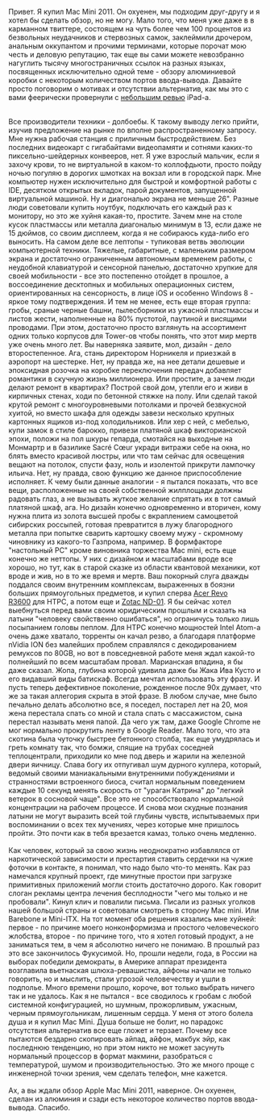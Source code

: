 Привет. Я купил Mac Mini 2011. Он охуенен, мы подходим друг-другу и я хотел бы сделать обзор, но не могу. Мало того, что меня уже даже в в карманном твиттере, состоящем на чуть более чем 100 процентов из безвольных неудачников и стервозных самок, заклеймили дрочером, анальным оккупантом и прочими терминами, которые порочат мою честь и деловую репутацию, так еще вы сами можете невозбранно нагуглить тысячу многостраничных ссылок на разных языках, посвященных исключительно одной теме - обзору алюминиевой коробки с некоторым количеством портов ввода-вывода. Давайте просто поговорим о мотивах и отсутствии альтернатив, как мы это с вами феерически провернули с <a href="http://www.mindcollapse.com/blog/261.html">небольшим ревью</a> iPad-а.<div><br></div><div>Все производители техники - долбоебы. К такому выводу легко прийти, изучив предложение на рынке по вполне распространенному запросу. Мне нужна рабочая станция с приличным быстродействием. Без последних видеокарт с гигабайтами видеопамяти и сотнями каких-то пиксельно-шейдерных конвееров, нет. Я уже взрослый мальчик, если я захочу крови, то не виртуальной в каком-то коллофдьюти, просто пойду ночью погуляю в дорогих шмотках на вокзал или в городской парк. Мне компьютер нужен исключительно для быстрой и комфортной работы с IDE, десятком открытых вкладок, парой документов, запущенной виртуальной машиной. Ну и диагональю экрана не меньше 26". Разные люди советовали купить ноутбук, подключать его каждый раз к монитору, но это же хуйня какая-то, простите. Зачем мне на столе кусок пластмассы или металла диагональю минимум в 13, если даже не 15 дюймов, со своим дисплеем, когда я не собираюсь куда-либо его выносить. На самом деле все лептопы - тупиковая ветвь эволюции компьютерной техники. Тяжелые, габаритные, с маленьким размером экрана и достаточно ограниченным автономным временем работы, с неудобной клавиатурой и сенсорной панелью, достаточно хрупкие для своей мобильности - все это постепенно отойдет в прошлое, а воссоединение десктопных и мобильных операционных систем, ориентированных на сенсорность, в лице iOS и особенно Windows 8 - яркое тому подтверждения. И тем не менее, есть еще вторая группа: гробы, сраные черные башни, пылесборники из ужасной пластмассы и листов жести, наполненные на 80% пустотой, паутиной и висящими проводами. При этом, достаточно просто взглянуть на ассортимент одних только корпусов для Tower-ов чтобы понять, что этот мир мертв уже очень много лет. Вы наверняка заявите, мол, дизайн - дело второстепенное. Ага, стань директором Норникеля и приезжай в аэропорт на шестерке. Нет, ну правда же, на нее детали дешевые и эпоксидная розочка на коробке переключения передач добавляет романтики в скучную жизнь миллионера. Или простите, а зачем люди делают ремонт в квартирах? Построй свой дом, утепли его и живи в кирпичных стенах, ходи по бетонной стяжке на полу. Или сделай такой крутой ремонт с многоуровневыми потолками и прочей безвкусной хуитой, но вместо шкафа для одежды завези несколько крупных картонных ящиков из-под холодильников. Или хер с ней, с мебелью, купи замок в стиле барокко, привези платяной шкаф викторианской эпохи, положи на пол шкуры гепарда, смотайся на выходные на Монмартр и в базилике Sacré Cœur укради витражи себе на окна, но блять вместо красивой люстры, или что там сейчас для освещения вещают на потолок, спусти фазу, ноль и изолентой прикрути лампочку ильича. Нет, ну правда, свою функцию же данное приспособление исполняет. К чему были данные аналогии - я пытался показать, что все вещи, расположенные на своей собственной жилплощади должны радовать глаз, а не вызывать жуткое желание спрятать их в тот самый платяной шкаф, ага. Но дизайн конечно одновременно и вторичен, кому нужна плита из золота высшей пробы с вкраплением самоцветой сибирских россыпей, готовая превратится в лужу благородного металла при попытке сварить картошку своему мужу - скромному чиновнику из какого-то Газпрома, например. В формфакторе "настольный PC" кроме виновника торжества Mac mini, есть еще конечно же неттопы. У них с дизайном и масштабами вроде все хорошо, но тут, как в старой сказке из области квантовой механики, кот вроде и жив, но в то же время и мертв. Ваш покорный слуга дважды поддался своим внутренним комплексам, выраженных в боязни больших прямоугольных предметов, и купил сперва <a href="http://www.mindcollapse.com/blog/205.html">Acer Revo R3600</a>&nbsp;для HTPC, а потом еще и <a href="http://www.mindcollapse.com/blog/229.html">Zotac ND-01</a>. Я бы сейчас хотел выебнуться перед вами своим юридическим прошлым и сказать на латыни "человеку свойственно ошибаться", но ограничусь только лишь посыпанием головы пеплом. Для HTPC конечно мощностей Intel Atom-а очень даже хватало, торренты он качал резво, а благодаря платформе nVidia ION без малейших проблем справлялся с декодированием ремуксов по 80GB, но вот в повседневной работе меня ждал какой-то полнейший по всем масштабам провал. Марианская впадина, я бы даже сказал. Жопа, глубина которой удивила даже бы Жака Ива Кусто и его видавший виды батискаф. Всегда мечтал использовать эту фразу. И пусть теперь дефективное поколение, рожденное после 90х думает, что же за такая аллегория скрыта в этой фразе. В любом случае, мне было печально делать абсолютно все, я поседел, постарел лет на 20, моя жена перестала спать со мной и стала спать с массажистом, сына перестал называть меня папой. Да чего уж там, даже Google Chrome не мог нормально прокрутить ленту в Google Reader. Мало того, что эта скотина была чуточку быстрее бетонного столба, так еще умудрялась и греть комнату так, что бомжи, спящие на трубах соседней теплоцентрали, приходили ко мне под дверь и жарили на железной двери яичницу. Слава богу их отпугивал шум дурного куллера, который, ведомый своими маниакальными внутренними побуждениями и странностями встроенного биоса, считал нормальным поведением каждые 10 секунд менять скорость от "ураган Катрина" до "легкий ветерок в сосновой чаще". Все это не способствовало нормальной концентрации на рабочем процессе. И снова мои скудные познания латыни не могут выразить всей той глубины чувств, испытываемых при воспоминании о всех тех мучениях, через которые мне пришлось пройти. Это почти как в тебя врезается камаз, только очень медленно.</div><div><br></div><div>Как человек, который за свою жизнь неоднократно избавлялся от наркотической зависимости и престартия ставить сердечки на чужие фоточки в контакте, я понимал, что надо было что-то менять. Как раз намечался крупный проект, где минутные простои при загрузке примитивных приложений могли стоить достаточно дорого. Как говорит слоган рекламы центра лечения бесплодности "чего мы только и не пробовали". Кинул клич и повалили письма. Писали из разных уголков нашей большой страны и советовали смотреть в сторону Mac mini. Или Barebone и Mini-ITX. На тот момент оба решения казались мне хуйней: первое - по причине моего нонконформизма и простого человеческого жлобства, второе - по причине того, что я хотел готовый продукт, а не заниматься тем, в чем я абсолютно ничего не понимаю. В прошлый раз это все закончилось Фукусимой. Но, прошли недели, года, в России на выборах победили демократы, в Америке аппарат президента возглавила вьетнаская шлюха-ревашистка, айфоны начали не только говорить, но и мыслить, стали угрозой человечеству и ушли в подполье. Много времени прошло, короче, вот только выбрать ничего так и не удалось. Как я не пытался - все сводилось к гробам с любой системной конфигурацией, но шумным, прожорливым, ужасным, черным прямоугольникам, лишенным сердца. У меня от этого болела душа и я купил Mac Mini. Душа больше не болит, но парадокс отсутствия альтернатив все еще гложет и терзает. Почему все пытаются бездарно скопировать айпад, айфон, макбук эйр, как последнюю тенденцию, но при этом никто не может засунуть нормальный процессор в формат макмини, разобраться с температурой, шумом и производительностью. Это же много проще с инженерной точки зрения, чем сделать телефон, мне кажется.&nbsp;</div><div><br></div><div>Ах, а вы ждали обзор Apple Mac Mini 2011, наверное. Он охуенен, сделан из алюминия и сзади есть некоторое количество портов ввода-вывода. Спасибо.</div>